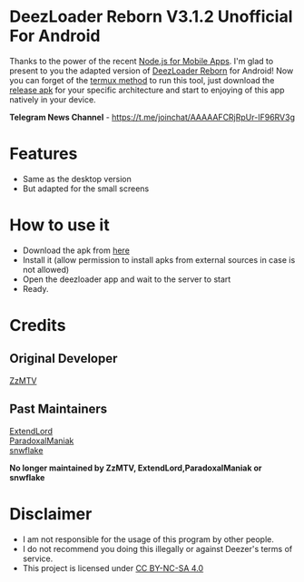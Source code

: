 # DeezLoader Reborn V3.1.2 Unofficial For Android

Thanks to the power of the recent [Node.js for Mobile Apps](https://github.com/janeasystems/nodejs-mobile). I'm glad to present to you the adapted version of [DeezLoader Reborn](https://gitlab.com/Monsterwolf/DeezLoader-Reborn) for Android!
Now you can forget of the [termux method](https://gitlab.com/Monsterwolf/DeezLoader-Reborn#how-to-run-on-android) to run this tool, just download the [release apk](https://gitlab.com/DT3264/DeezLoader-Android/release) for your specific architecture and start to enjoying of this app natively in your device.

**Telegram News Channel** - https://t.me/joinchat/AAAAAFCRjRpUr-IF96RV3g


# Features
- Same as the desktop version
- But adapted for the small screens

# How to use it
- Download the apk from [here](https://gitlab.com/DT3264/DeezLoader-Android/tree/master/app/release)
- Install it (allow permission to install apks from external sources in case is not allowed)
- Open the deezloader app and wait to the server to start
- Ready.


# Credits
## Original Developer
[ZzMTV](https://boerse.to/members/zzmtv.3378614/)
## Past Maintainers
[ExtendLord](https://github.com/ExtendLord)<br/>
[ParadoxalManiak](https://github.com/ParadoxalManiak)<br/>
[snwflake](https://github.com/snwflake)

**No longer maintained by ZzMTV, ExtendLord,ParadoxalManiak or snwflake**

# Disclaimer
- I am not responsible for the usage of this program by other people.
- I do not recommend you doing this illegally or against Deezer's terms of service.
- This project is licensed under [CC BY-NC-SA 4.0](https://creativecommons.org/licenses/by-nc-sa/4.0/)
